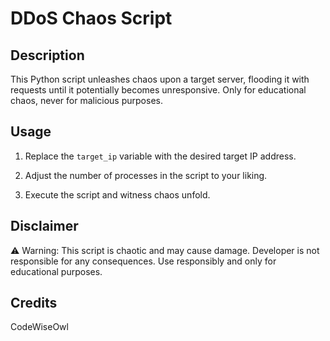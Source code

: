 # DDoS Chaos Script

## Description

This Python script unleashes chaos upon a target server, flooding it with requests until it potentially becomes unresponsive. 
Only for educational chaos, never for malicious purposes.

## Usage

1. Replace the `target_ip` variable with the desired target IP address.

2. Adjust the number of processes in the script to your liking.

3. Execute the script and witness chaos unfold.

## Disclaimer

⚠️ Warning: This script is chaotic and may cause damage.
Developer is not responsible for any consequences.
Use responsibly and only for educational purposes.

## Credits

CodeWiseOwl

